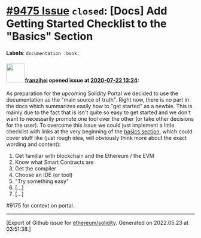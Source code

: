 # [\#9475 Issue](https://github.com/ethereum/solidity/issues/9475) `closed`: [Docs] Add Getting Started Checklist to the "Basics" Section
**Labels**: `documentation :book:`


#### <img src="https://avatars.githubusercontent.com/u/41991517?u=d38fd5e811dbe132e39a53055c0f42da30820216&v=4" width="50">[franzihei](https://github.com/franzihei) opened issue at [2020-07-22 13:24](https://github.com/ethereum/solidity/issues/9475):

As preparation for the upcoming Solidity Portal we decided to use the documentation as the "main source of truth". Right now, there is no part in the docs which summarizes easily how to "get started" as a newbie. This is mainly due to the fact that is isn't quite so easy to get started and we don't want to necessarily promote one tool over the other (or take other decisions for the user). To overcome this issue we could just implement a little checklist with links at the very beginning of the [basics section](https://solidity.readthedocs.io/en/v0.6.11/introduction-to-smart-contracts.html), which could cover stuff like (just rough idea, will obviously think more about the exact wording and content):

1. Get familiar with blockchain and the Ethereum / the EVM
2. Know what Smart Contracts are
3. Get the compiler
4. Choose an IDE (or tool)
5. "Try something easy"
6. [...]
7. [...]

#9175 for context on portal.




-------------------------------------------------------------------------------



[Export of Github issue for [ethereum/solidity](https://github.com/ethereum/solidity). Generated on 2022.05.23 at 03:51:38.]
